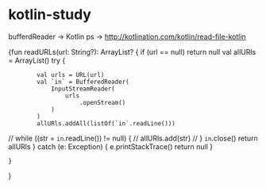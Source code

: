 # kotlin-study

bufferdReader -> Kotlin
ps -> http://kotlination.com/kotlin/read-file-kotlin

{fun readURLs(url: String?): ArrayList<String>? {
        if (url == null) return null
        val allURls = ArrayList<String>()
        try {

            val urls = URL(url)
            val `in` = BufferedReader(
                InputStreamReader(
                    urls
                        .openStream()
                )
            )
            allURls.addAll(listOf(`in`.readLine()))
//            while ((str = `in`.readLine()) != null) {
//                allURls.add(str)
//            }
            `in`.close()
            return allURls
        } catch (e: Exception) {
            e.printStackTrace()
            return null
        }

    }
}
